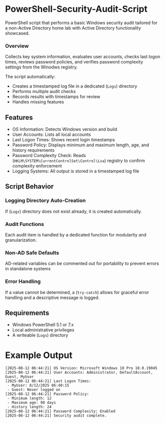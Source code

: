 # PowerShell-Security-Audit-Script
PowerShell script that performs a basic Windows security audit tailored for a non-Active Directory home lab with Active Directory functionality showcased.

### Overview
Collects key system information, evaluates user accounts, checks last logon times, reviews password policies, and verifies password complexity settings from the Winodws registry.

The script automatically:
- Creates a timestamped log file in a dedicated (`Logs`) directory
- Performs multiple audit checks
- Records results with timestamps for review
- Handles missing features

## Features
- OS Information: Detects Windows version and build
- User Accounts: Lists all local accounts
- Last Logon Times: Shows recent login timestamps
- Password Policy: Displays minimum and maximum length, age, and history requirements
- Password Complexity Check: Reads (`HKLM\SYSTEM\CurrentControlSet\Control\Lsa`) registry to confirm complexity enforcement
- Logging Systems: All output is stored in a timestamped log file

## Script Behavior
### Logging Directory Auto-Creation
If (`Logs`) directory does not exist already, it is created automatically.

### Audit Functions
Each audit item is handled by a dedicated function for modularity and granularization.

### Non-AD Safe Defaults
AD-related variables can be commented out for portability to prevent errors in standalone systems

### Error Handling
If a value cannot be determined, a (`try-catch`) allows for graceful error handling and a descriptive message is logged.

## Requirements
- Windows PowerShell 5.1 or 7.x
- Local administrative privileges
- A writeable (`Logs`) directory

# Example Output
```
[2025-08-12 06:44:21] OS Version: Microsoft Windows 10 Pro 10.0.19045
[2025-08-12 06:44:21] User Accounts: Administrator, DefaultAccount, Guest, MyUser
[2025-08-12 06:44:21] Last Logon Times:
 - MyUser: 8/12/2025 06:40:15
 - Guest: Never logged on
[2025-08-12 06:44:21] Password Policy:
 - Minimum length: 12
 - Maximum age: 90 days
 - History length: 24
[2025-08-12 06:44:21] Password Complexity: Enabled
[2025-08-12 06:44:21] Security audit complete.
```







